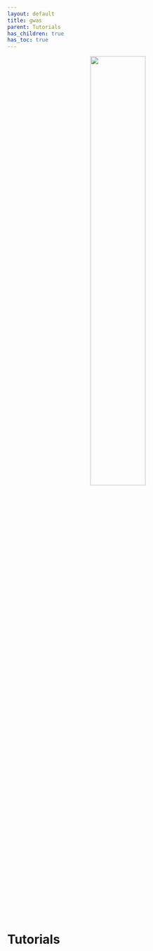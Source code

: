 ```yaml
---
layout: default
title: gwas
parent: Tutorials
has_children: true
has_toc: true
---
```


<p align="center"><img src="../assets/img/genemap-turotial.svg" height="50%" width="50%"></p>


# Tutorials
